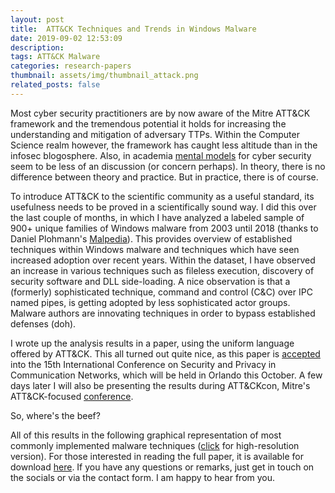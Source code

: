 ```yaml
---
layout: post
title:  ATT&CK Techniques and Trends in Windows Malware
date: 2019-09-02 12:53:09
description: 
tags: ATT&CK Malware
categories: research-papers
thumbnail: assets/img/thumbnail_attack.png
related_posts: false
---
```

Most cyber security practitioners are by now aware of the Mitre ATT&CK framework and the tremendous potential it holds for increasing the understanding and mitigation of adversary TTPs. Within the Computer Science realm however, the framework has caught less altitude than in the infosec blogosphere. Also, in academia [mental models](https://chrissanders.org/2019/05/infosec-mental-models/) for cyber security seem to be less of an discussion (or concern perhaps). In theory, there is no difference between theory and practice. But in practice, there is of course. 

To introduce ATT&CK to the scientific community as a useful standard, its usefulness needs to be proved in a scientifically sound way. I did this over the last couple of months, in which I have analyzed a labeled sample of 900+ unique families of Windows malware from 2003 until 2018 (thanks to Daniel Plohmann's [Malpedia](https://malpedia.caad.fkie.fraunhofer.de/)). This provides overview of established techniques within Windows malware and techniques which have seen increased adoption over recent years. Within the dataset, I have observed an increase in various techniques such as fileless execution, discovery of security software and DLL side-loading. A nice observation is that a (formerly) sophisticated technique, command and control (C&C) over IPC named pipes, is getting adopted by less sophisticated actor groups. Malware authors are innovating techniques in order to bypass established defenses (doh). 

I wrote up the analysis results in a paper, using the uniform language offered by ATT&CK. This all turned out quite nice, as this paper is [accepted](http://securecomm2019.eai-conferences.org/) into the 15th International Conference on Security and Privacy in Communication Networks, which will be held in Orlando this October. A few days later I will also be presenting the results during ATT&CKcon, Mitre's ATT&CK-focused [conference](https://www.mitre.org/attackcon).

So, where's the beef? 

All of this results in the following graphical representation of most commonly implemented malware techniques ([click](attack_poster.pdf) for high-resolution version). For those interested in reading the full paper, it is available for download [here](malware.pdf). If you have any questions or remarks, just get in touch on the socials or via the contact form. I am happy to hear from you.